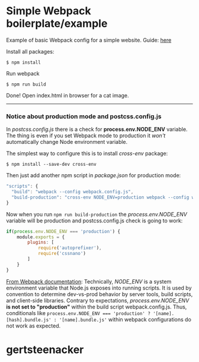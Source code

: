 # Simple Webpack boilerplate/example
Example of basic Webpack config for a simple website.
Guide: [here](https://dev.to/pixelgoo/how-to-configure-webpack-from-scratch-for-a-basic-website-46a5)


Install all packages:
```
$ npm install
```

Run webpack
```
$ npm run build
```

Done! Open index.html in browser for a cat image.

----

### Notice about production mode and postcss.config.js
In *postcss.config.js* there is a check for **process.env.NODE_ENV** variable. The thing is even if you set Webpack mode to production it *won't* automatically change Node environment variable.

The simplest way to configure this is to install *cross-env* package:
```
$ npm install --save-dev cross-env
```

Then just add another npm script in *package.json* for production mode:
```javascript
"scripts": {
  "build": "webpack --config webpack.config.js",
  "build-production": "cross-env NODE_ENV=production webpack --config webpack.config.js"
}
```

Now when you run `npm run build-production` the *process.env.NODE_ENV* variable will be production and postcss.config.js check is going to work:
```javascript
if(process.env.NODE_ENV === 'production') {
    module.exports = {
        plugins: [
            require('autoprefixer'),
            require('cssnano')
        ]
    }
}
```
[From Webpack documentation](https://webpack.js.org/guides/production/):
Technically, *NODE_ENV* is a system environment variable that Node.js exposes into running scripts. It is used by convention to determine dev-vs-prod behavior by server tools, build scripts, and client-side libraries. Contrary to expectations, *process.env.NODE_ENV* **is not set to "production"** within the build script webpack.config.js. Thus, conditionals like `process.env.NODE_ENV === 'production' ? '[name].[hash].bundle.js' : '[name].bundle.js'` within webpack configurations do not work as expected.
# gertsteenacker
